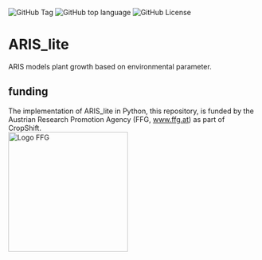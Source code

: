 ![GitHub Tag](https://img.shields.io/github/v/tag/j-haacker/aris_lite)
![GitHub top language](https://img.shields.io/github/languages/top/j-haacker/aris_lite)
![GitHub License](https://img.shields.io/github/license/j-haacker/aris_lite)

# ARIS_lite

ARIS models plant growth based on environmental parameter.

## funding

The implementation of ARIS_lite in Python, this repository, is funded by the Austrian Research Promotion Agency (FFG, www.ffg.at) as part of CropShift.   
<a href="https://www.ffg.at/">
<img src="https://www.ffg.at/sites/default/files/allgemeine_downloads/Logos_2018/FFG_Logo_EN_RGB_1000px.png"
alt="Logo FFG" style="width:15rem;">
</a>

